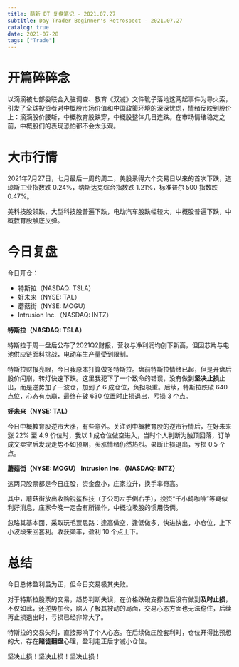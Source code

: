 ```yaml
---
title: 萌新 DT 复盘笔记 - 2021.07.27
subtitle: Day Trader Beginner's Retrospect - 2021.07.27
catalog: true
date: 2021-07-28
tags: ["Trade"]
---
```


# 开篇碎碎念

以滴滴被七部委联合入驻调查、教育《双减》文件靴子落地这两起事件为导火索，引发了全球投资者对中概股市场价值和中国政策环境的深深忧虑，情绪反映到股价上：滴滴股价腰斩，中概教育股跌穿，中概股整体几日连跌。在市场情绪稳定之前，中概股们的表现恐怕都不会太乐观。

# 大市行情

2021年7月27日，七月最后一周的周二，美股录得六个交易日以来的首次下跌，道琼斯工业指数跌 0.24%，纳斯达克综合指数跌 1.21%，标准普尔 500 指数跌 0.47%。

美科技股领跌，大型科技股普遍下跌，电动汽车股跌幅较大，中概股普遍下跌，中概教育股触底反弹。

# 今日复盘

今日开仓：

- 特斯拉（NASDAQ: TSLA）
- 好未来（NYSE: TAL）
- 蘑菇街（NYSE: MOGU）
- Intrusion Inc.（NASDAQ: INTZ）

**特斯拉（NASDAQ: TSLA）**

特斯拉于周一盘后公布了2021Q2财报，营收与净利润均创下新高，但因芯片与电池供应链面料挑战，电动车生产量受到限制。

特斯拉财报亮眼，今日我原本打算做多特斯拉。盘前特斯拉情绪已起，但是开盘后股价闪崩，转灯快速下跌。这里我犯下了一个致命的错误，没有做到**坚决止损**止出，而是逆势加了一波仓，加到了 6 成仓位，负担极重。后续，特斯拉跌破 640 点位，心态有点崩，最终在破 630 位置时止损退出，亏损 3 个点。

**好未来（NYSE: TAL）**

今日中概教育股逆市大涨，有些意外。关注到中概教育股的逆市行情后，在好未来涨 22% 至 4.9 价位时，我以 1 成仓位做空进入，当时个人判断为触顶回落，订单成交卖空后发现走势不如预期，买涨情绪仍然热烈。果断止损退出，亏损 0.5 个点。

**蘑菇街（NYSE: MOGU）**
**Intrusion Inc.（NASDAQ: INTZ）**

这两只股票都是今日庄股，资金盘小，庄家拉升，换手率奇高。

其中，蘑菇街放出收购锐鲨科技（子公司左手倒右手），投资“千小鹤咖啡”等疑似利好消息，庄家今晚一定会有所操作，中概垃圾股的惯用伎俩。

忽略其基本面，采取玩毛票思路：逢高做空，逢低做多，快进快出，小仓位，上下小波段来回套利。收获颇丰，盈利 10 个点上下。

# 总结

今日总体盈利虽为正，但今日交易极其失败。

对于特斯拉股票的交易，趋势判断失误，在价格跌破支撑位后没有做到**及时止损**，不仅如此，还逆势加仓，陷入了极其被动的局面，交易心态方面也无法稳住，后续再止损退出时，亏损已经非常大了。

特斯拉的交易失利，直接影响了个人心态。在后续做庄股套利时，仓位开得比预想的大，存在**赌徒翻盘**心理，盈利走正后才减小仓位。

坚决止损！坚决止损！坚决止损！

<!-- EOF -->
